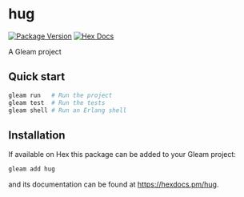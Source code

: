 # hug

[![Package Version](https://img.shields.io/hexpm/v/hug)](https://hex.pm/packages/hug)
[![Hex Docs](https://img.shields.io/badge/hex-docs-ffaff3)](https://hexdocs.pm/hug/)

A Gleam project

## Quick start

```sh
gleam run   # Run the project
gleam test  # Run the tests
gleam shell # Run an Erlang shell
```

## Installation

If available on Hex this package can be added to your Gleam project:

```sh
gleam add hug
```

and its documentation can be found at <https://hexdocs.pm/hug>.
